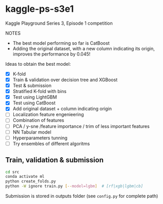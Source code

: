 # kaggle-ps-s3e1

Kaggle Playground Series 3, Episode 1 competition

NOTES

* The best model performing so far is CatBoost
* Adding the original dataset, with a new column indicating its origin, improves the performance by 0.045!

Ideas to obtain the best model:

* [x] K-fold
* [x] Train & validation over decision tree and XGBoost
* [x] Test & submission
* [x] Stratified K-fold with bins
* [x] Test using LightGBM
* [x] Test using CatBoost
* [x] Add original dataset + column indicating origin
* [ ] Localization feature engenieering
* [ ] Combination of features
* [ ] PCA / y-sne /feature importance / trim of less important features
* [ ] NN Tabular model
* [ ] Hyperparameters tunning
* [ ]  Try ensembles of different algoritms

## Train, validation & submission

```bash
cd src
conda activate ml
python create_folds.py
python -W ignore train.py [--model=lgbm]  # [rf|xgb|lgbm|cb]
```

Submission is stored in outputs folder (see `config.py` for complete path)
